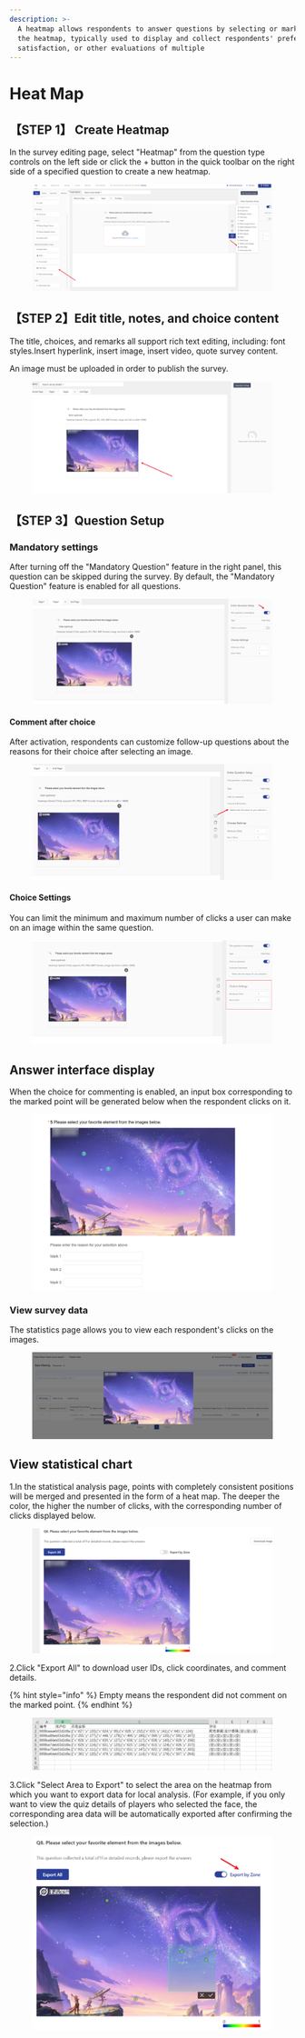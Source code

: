 ```yaml
---
description: >-
  A heatmap allows respondents to answer questions by selecting or marking on
  the heatmap, typically used to display and collect respondents' preferences,
  satisfaction, or other evaluations of multiple
---
```


# Heat Map

## 【STEP 1】 Create Heatmap <a href="#step-1-xin-jian-zhu-guan-ti" id="step-1-xin-jian-zhu-guan-ti"></a>

In the survey editing page, select "Heatmap" from the question type controls on the left side or click the + button in the quick toolbar on the right side of a specified question to create a new heatmap.

<figure><img src="../../.gitbook/assets/image (976).png" alt=""><figcaption></figcaption></figure>

## 【STEP 2】Edit title, notes, and choice content

The title, choices, and remarks all support rich text editing, including: font styles.Insert hyperlink, insert image, insert video, quote survey content.

An image must be uploaded in order to publish the survey.

<figure><img src="../../.gitbook/assets/image (977).png" alt=""><figcaption></figcaption></figure>

## 【STEP 3】Question Setup  <a href="#step-3-ti-mu-she-zhi" id="step-3-ti-mu-she-zhi"></a>

### Mandatory settings  <a href="#step-3-ti-mu-she-zhi" id="step-3-ti-mu-she-zhi"></a>

After turning off the "Mandatory Question" feature in the right panel, this question can be skipped during the survey. By default, the "Mandatory Question" feature is enabled for all questions.

<figure><img src="../../.gitbook/assets/image (979).png" alt=""><figcaption></figcaption></figure>

#### Comment after choice

After activation, respondents can customize follow-up questions about the reasons for their choice after selecting an image.

<figure><img src="../../.gitbook/assets/image (980).png" alt=""><figcaption></figcaption></figure>

#### Choice Settings

You can limit the minimum and maximum number of clicks a user can make on an image within the same question.

<figure><img src="../../.gitbook/assets/image (981).png" alt=""><figcaption></figcaption></figure>



## Answer interface display

When the choice for commenting is enabled, an input box corresponding to the marked point will be generated below when the respondent clicks on it.

<figure><img src="../../.gitbook/assets/image (982).png" alt=""><figcaption></figcaption></figure>

### View survey data

&#x20;The statistics page allows you to view each respondent's clicks on the images.

<figure><img src="../../.gitbook/assets/image (15) (1) (1) (1).png" alt=""><figcaption></figcaption></figure>

## View statistical chart

1.In the statistical analysis page, points with completely consistent positions will be merged and presented in the form of a heat map. The deeper the color, the higher the number of clicks, with the corresponding number of clicks displayed below.

<figure><img src="../../.gitbook/assets/image (1) (1) (1) (1) (1) (1) (1) (1) (1) (1) (1).png" alt=""><figcaption></figcaption></figure>

2.Click "Export All" to download user IDs, click coordinates, and comment details.

{% hint style="info" %}
Empty means the respondent did not comment on the marked point.
{% endhint %}

<figure><img src="../../.gitbook/assets/image (21) (1) (1) (1) (1) (1) (1).png" alt=""><figcaption></figcaption></figure>

3.Click "Select Area to Export" to select the area on the heatmap from which you want to export data for local analysis. (For example, if you only want to view the quiz details of players who selected the face, the corresponding area data will be automatically exported after confirming the selection.)

<figure><img src="../../.gitbook/assets/image (2) (1) (1) (1) (1) (1) (1) (1) (1) (1).png" alt=""><figcaption></figcaption></figure>
